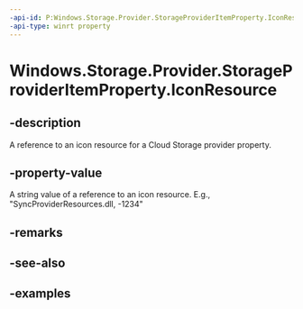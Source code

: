 ```yaml
---
-api-id: P:Windows.Storage.Provider.StorageProviderItemProperty.IconResource
-api-type: winrt property
---
```


<!-- Property syntax.
public string IconResource { get;  set; }
-->

# Windows.Storage.Provider.StorageProviderItemProperty.IconResource

## -description
A reference to an icon resource for a Cloud Storage provider property.

## -property-value
A string value of a reference to an icon resource. E.g., "SyncProviderResources.dll, -1234"

## -remarks

## -see-also

## -examples

